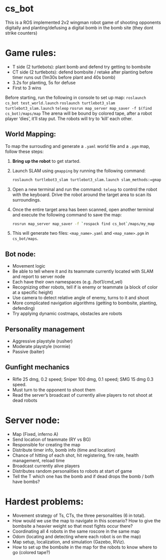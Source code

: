 # cs_bot

This is a ROS implemented 2v2 wingman robot game of shooting opponents digitally and planting/defusing a digital bomb in the bomb site (they dont strike counters)

# Game rules:
- T side (2 turtlebots): plant bomb and defend try getting to bombsite 
- CT side (2 turtlebots): defend bombsite / retake after planting before timer runs out (1m30s before plant and 40s bomb)
- 3.2s for planting, 5s for defuse
- First to 3 wins

Before starting, run the following in console to set up map:
`roslaunch cs_bot test_world.launch`
`roslaunch turtlebot3_slam turtlebot3_slam.launch`
`teleop`
`rosrun map_server map_saver -f $(find cs_bot)/maps/map`
The arena will be bound by colored tape, after a robot player ‘dies’, it’ll stay put. The robots will try to ‘kill’ each other.


## World Mapping:

To map the surrouding and generate a `.yaml` world file and a `.pgm` map, follow these steps:

1. **Bring up the robot** to get started.

2. Launch SLAM using `gmapping` by running the following command:

   ```bash
   roslaunch turtlebot3_slam turtlebot3_slam.launch slam_methods:=gmapping
   ```

3. Open a new terminal and run the command: `teleop` to control the robot with the keyboard. Drive the robot around the target area to scan its surroundings.

4. Once the entire target area has been scanned, open another terminal and execute the following command to save the map:

   ```bash
   rosrun map_server map_saver -f `rospack find cs_bot`/maps/my_map
   ```

5. This will generate two files: `<map_name>.yaml` and `<map_name>.pgm` in `cs_bot/maps`.


## Bot node:
- Movement logic
- Be able to tell where it and its teammate currently located with SLAM and report to server node
- Each have their own namespaces (e.g. /bot1/cmd_vel)
- Recognizing other robots, tell if is enemy or teammate (a block of color at a specific height)
- Use camera to detect relative angle of enemy, turns to it and shoot
- More complicated navigation algorithms (getting to bombsite, planting, defending)
- Try applying dynamic costmaps, obstacles are robots


## Personality management
- Aggressive playstyle (rusher)
- Moderate playstyle (normie)
- Passive (baiter)

## Gunfight mechanics
- Rifle 25 dmg, 0.2 speed; Sniper 100 dmg, 0.1 speed; SMG 15 dmg 0.3 speed.
- Must turn to the opponent to shoot them
- Read the server’s broadcast of currently alive players to not shoot at dead robots

# Server node:
- Map (Fixed, inferno A)
- Send location of teammate (RY vs BG)
- Responsible for creating the map
- Distribute timer info, bomb info (time and location)
- Chance of hitting of each shot, hit registering, fire rate, health management, reload time
- Broadcast currently alive players
- Distributes random personalities to robots at start of game
- Tell the T which one has the bomb and if dead drops the bomb / both have bombs?

# Hardest problems:
- Movement strategy of Ts, CTs, the three personalities (6 in total). 
- How would we use the map to navigate in this scenario? How to give the bombsite a heavier weight so that most fights occur there?
- Coordinating all 4 robots in the same roscore in the same map
- Odom (locating and detecting where each robot is on the map)
- Map setup, localization, and simulation (Gazebo, RViz).
- How to set up the bombsite in the map for the robots to know where to go (colored tape?)

